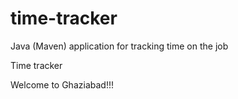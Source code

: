 # time-tracker
Java (Maven) application for tracking time on the job

Time tracker

Welcome to Ghaziabad!!!
